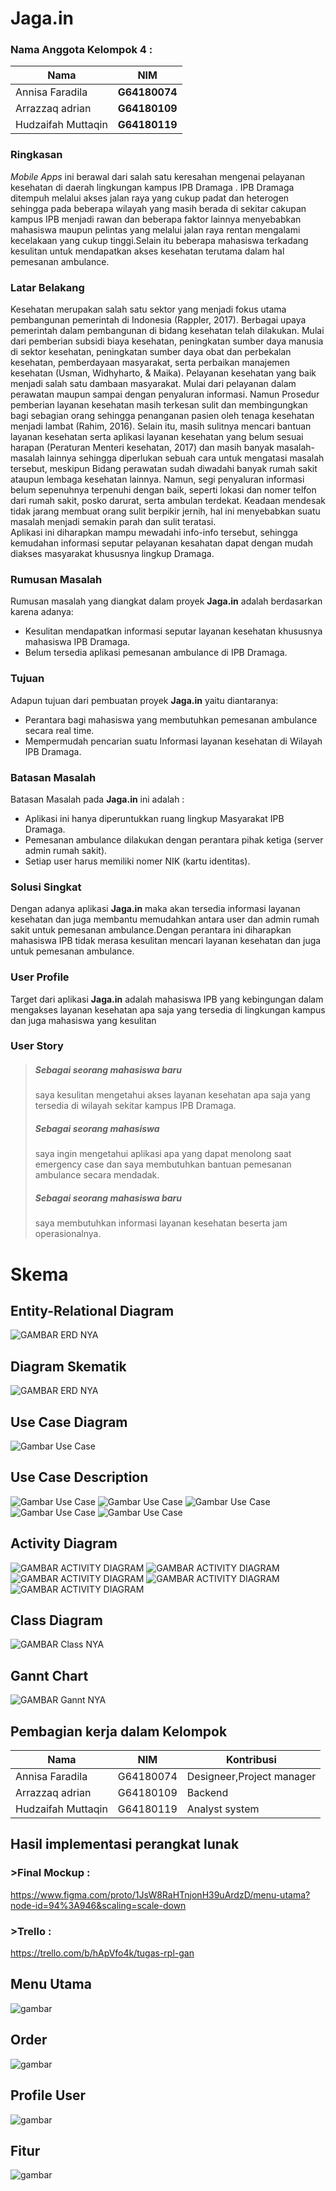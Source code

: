 # Jaga.in

### Nama Anggota Kelompok 4 :
| Nama               | NIM           |
|--------------------|---------------|
| Annisa Faradila    | **G64180074** |
| Arrazzaq adrian    | **G64180109** |
| Hudzaifah Muttaqin | **G64180119** |<br/>

### Ringkasan<br/>
   
   *Mobile Apps* ini berawal dari salah satu keresahan mengenai pelayanan kesehatan di daerah lingkungan kampus IPB Dramaga . 
IPB Dramaga ditempuh melalui akses jalan raya yang cukup padat dan heterogen sehingga pada beberapa wilayah yang masih berada di sekitar cakupan kampus IPB menjadi rawan dan beberapa faktor lainnya menyebabkan mahasiswa maupun pelintas yang melalui jalan raya rentan mengalami kecelakaan yang cukup tinggi.Selain itu beberapa mahasiswa terkadang kesulitan untuk mendapatkan akses kesehatan terutama dalam hal pemesanan ambulance.

### Latar Belakang <br/>

   Kesehatan merupakan salah satu sektor yang menjadi fokus utama pembangunan pemerintah di Indonesia (Rappler, 2017). Berbagai upaya pemerintah dalam pembangunan di bidang kesehatan telah dilakukan. Mulai dari pemberian subsidi biaya kesehatan, peningkatan sumber daya manusia di sektor kesehatan, peningkatan sumber daya obat dan perbekalan kesehatan, pemberdayaan masyarakat, serta perbaikan manajemen kesehatan (Usman, Widhyharto, & Maika). Pelayanan kesehatan yang baik menjadi salah satu dambaan masyarakat. Mulai dari pelayanan dalam perawatan maupun sampai dengan penyaluran informasi. Namun Prosedur pemberian layanan kesehatan masih terkesan sulit dan membingungkan bagi sebagian orang sehingga penanganan pasien oleh tenaga kesehatan menjadi lambat (Rahim, 2016). Selain itu, masih sulitnya mencari bantuan layanan kesehatan serta aplikasi layanan kesehatan yang belum sesuai harapan (Peraturan Menteri kesehatan, 2017) dan masih banyak masalah-masalah lainnya sehingga diperlukan sebuah cara untuk mengatasi masalah tersebut, meskipun Bidang perawatan sudah diwadahi banyak rumah sakit ataupun lembaga kesehatan lainnya. Namun, segi penyaluran informasi belum sepenuhnya  terpenuhi dengan baik, seperti lokasi dan nomer telfon dari rumah sakit, posko darurat, serta ambulan terdekat. Keadaan mendesak tidak jarang membuat orang sulit berpikir jernih, hal ini menyebabkan suatu masalah menjadi semakin parah dan sulit teratasi. <br/>
Aplikasi ini diharapkan mampu mewadahi info-info tersebut, sehingga kemudahan informasi seputar pelayanan kesahatan dapat dengan mudah diakses masyarakat khususnya lingkup Dramaga.


### Rumusan Masalah<br/>

Rumusan masalah yang diangkat dalam proyek **Jaga.in** adalah berdasarkan karena adanya:

  - Kesulitan mendapatkan informasi seputar layanan kesehatan khususnya mahasiswa IPB Dramaga.
  - Belum tersedia aplikasi pemesanan ambulance di IPB Dramaga. 

### Tujuan<br/>

Adapun tujuan dari pembuatan proyek **Jaga.in** yaitu diantaranya:
  - Perantara bagi mahasiswa yang membutuhkan pemesanan ambulance secara real time.
  - Mempermudah pencarian suatu Informasi layanan kesehatan  di Wilayah IPB Dramaga.

### Batasan Masalah<br/>

Batasan Masalah pada **Jaga.in** ini adalah : 
  - Aplikasi ini hanya diperuntukkan ruang lingkup Masyarakat IPB Dramaga.
  - Pemesanan ambulance dilakukan dengan perantara pihak ketiga (server admin rumah sakit).
  - Setiap user harus memiliki nomer NIK (kartu identitas).

### Solusi Singkat<br/>

Dengan adanya aplikasi **Jaga.in** maka akan tersedia informasi layanan kesehatan dan juga membantu memudahkan antara user dan admin rumah sakit untuk pemesanan ambulance.Dengan perantara ini diharapkan mahasiswa IPB tidak merasa kesulitan mencari layanan kesehatan dan juga untuk pemesanan ambulance.
 
### User Profile<br/>
Target dari aplikasi **Jaga.in** adalah mahasiswa IPB yang kebingungan dalam mengakses layanan kesehatan apa saja yang tersedia di lingkungan kampus dan juga mahasiswa yang kesulitan 

### User Story<br/>
> ##### Sebagai seorang mahasiswa baru
> saya kesulitan  mengetahui akses layanan kesehatan apa saja yang tersedia di wilayah sekitar kampus IPB Dramaga.
> ##### Sebagai seorang mahasiswa
> saya ingin mengetahui aplikasi apa yang dapat menolong saat emergency case dan saya membutuhkan bantuan pemesanan ambulance secara mendadak.
> ##### Sebagai seorang mahasiswa baru
> saya membutuhkan informasi layanan kesehatan beserta jam operasionalnya.

# Skema<br/>

## Entity-Relational Diagram<br/>

![GAMBAR ERD NYA](gambar/erd.png)

## Diagram Skematik<br/>

![GAMBAR ERD NYA](gambar/pipa.png)

## Use Case Diagram

![Gambar Use Case](gambar/UC.png)

## Use Case Description<br/>
![Gambar Use Case](gambar/bersihinbug.png)
![Gambar Use Case](gambar/memperbaharui.png)
![Gambar Use Case](gambar/lihatlayanan.jpg)
![Gambar Use Case](gambar/memperbarilankes.png)
![Gambar Use Case](gambar/ambulance.jpg)
 
## Activity Diagram <br/>

![GAMBAR ACTIVITY DIAGRAM](gambar/1.png)
![GAMBAR ACTIVITY DIAGRAM](gambar/22.png)
![GAMBAR ACTIVITY DIAGRAM](gambar/3.png)
![GAMBAR ACTIVITY DIAGRAM](gambar/4.png)
![GAMBAR ACTIVITY DIAGRAM](gambar/5.png)
 
## Class Diagram<br/>

![GAMBAR Class NYA](gambar/2.png)

## Gannt Chart<br/>

![GAMBAR Gannt NYA](gambar/gannt.png)

## Pembagian kerja dalam Kelompok<br/>
| Nama               | NIM       | Kontribusi                |
|--------------------|-----------|---------------------------|
| Annisa Faradila    | G64180074 | Designeer,Project manager |
| Arrazzaq adrian    | G64180109 | Backend                   |
| Hudzaifah Muttaqin | G64180119 | Analyst system            |<br/>

## Hasil implementasi perangkat lunak<br/>

### >Final Mockup :
https://www.figma.com/proto/1JsW8RaHTnjonH39uArdzD/menu-utama?node-id=94%3A946&scaling=scale-down

### >Trello :
https://trello.com/b/hApVfo4k/tugas-rpl-gan
 
## Menu Utama<br/>
![gambar](gambar/mainmenu.jpg)
## Order<br/>
![gambar](gambar/order.jpg)
## Profile User<br/>
![gambar](gambar/profil.jpg)
## Fitur<br/>
![gambar](gambar/fitur.jpg)
